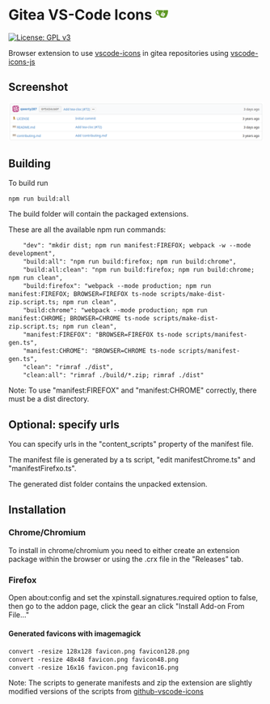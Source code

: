 # Gitea VS-Code Icons <img src="favicon.png" alt="Gitea VS-Code Icons" width="25" />

[![License: GPL v3](https://img.shields.io/badge/License-GPLv3-blue.svg)](https://www.gnu.org/licenses/gpl-3.0)

Browser extension to use [vscode-icons](https://github.com/dderevjanik/github-vscode-icons) in gitea repositories using [vscode-icons-js](https://github.com/dderevjanik/vscode-icons-js)

## Screenshot
![gitea-vscode-icons](gitea-icons.png)

## Building

To build run
```
npm run build:all
```
The build folder will contain the packaged extensions.

These are all the available npm run commands:
```
    "dev": "mkdir dist; npm run manifest:FIREFOX; webpack -w --mode development",
    "build:all": "npm run build:firefox; npm run build:chrome",
    "build:all:clean": "npm run build:firefox; npm run build:chrome; npm run clean",
    "build:firefox": "webpack --mode production; npm run manifest:FIREFOX; BROWSER=FIREFOX ts-node scripts/make-dist-zip.script.ts; npm run clean",
    "build:chrome": "webpack --mode production; npm run manifest:CHROME; BROWSER=CHROME ts-node scripts/make-dist-zip.script.ts; npm run clean",
    "manifest:FIREFOX": "BROWSER=FIREFOX ts-node scripts/manifest-gen.ts",
    "manifest:CHROME": "BROWSER=CHROME ts-node scripts/manifest-gen.ts",
    "clean": "rimraf ./dist",
    "clean:all": "rimraf ./build/*.zip; rimraf ./dist"
```
Note: To use "manifest:FIREFOX" and "manifest:CHROME" correctly, there must be a dist directory. 
## Optional: specify urls
You can specify urls in the "content_scripts" property of the manifest file.

The manifest file is generated by a ts script, "edit manifestChrome.ts" and "manifestFirefxo.ts".

The generated dist folder contains the unpacked extension.

## Installation
### Chrome/Chromium
To install in chrome/chromium you need to either create an extension package within the browser or using the .crx file in the "Releases" tab.
### Firefox
Open about:config and set the xpinstall.signatures.required option to false, then go to the addon page, click the gear an click "Install Add-on From File..."

#### Generated favicons with imagemagick
```
convert -resize 128x128 favicon.png favicon128.png
convert -resize 48x48 favicon.png favicon48.png
convert -resize 16x16 favicon.png favicon16.png
```
Note: The scripts to generate manifests and zip the extension are slightly modified versions of the scripts from [github-vscode-icons](https://github.com/dderevjanik/github-vscode-icons) 
